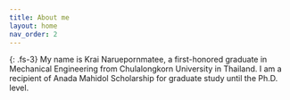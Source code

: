 ```yaml
---
title: About me
layout: home
nav_order: 2
---
```


{: .fs-3}
My name is Krai Naruepornmatee, a first-honored graduate in Mechanical Engineering from Chulalongkorn University in Thailand. I am a recipient of Anada Mahidol Scholarship for graduate study until the Ph.D. level.

